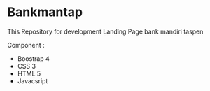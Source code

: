 # Bankmantap
This Repository for development Landing Page bank mandiri taspen

Component :
- Boostrap 4
- CSS 3
- HTML 5
- Javacsript
